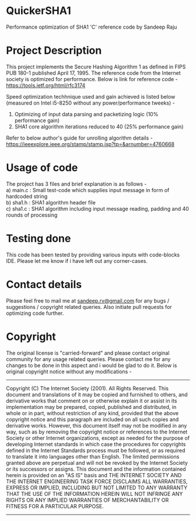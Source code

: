 # QuickerSHA1
Performance optimization of SHA1 'C' reference code by Sandeep Raju

# Project Description
This project implements the Secure Hashing Algorithm 1 as defined in FIPS PUB 180-1 published April 17, 1995.
The reference code from the Internet society is optimized for performance. Below is link for reference code -
https://tools.ietf.org/html/rfc3174

Speed optimization techhnique used and gain achieved is listed below (measured on Intel i5-8250 without any power/performance tweeks) -   
1) Optimizing of input data parsing and packetizing logic (10% performance gain)    
2) SHA1 core algorithm iterations reduced to 40 (25% performance gain)    

Refer to below author's guide for unrolling algorithm details -
https://ieeexplore.ieee.org/stamp/stamp.jsp?tp=&arnumber=4760668    
   

# Usage of code
The project has 3 files and brief explanation is as follows -   
a) main.c : Small test-code which supplies input message in form of hardcoded string    
b) sha1.h : SHA1 algorithm header file   
c) sha1.c : SHA1 algorithm including input message reading, padding and 40 rounds of processing  


# Testing done
This code has been tested by providing various inputs with code-blocks IDE.
Please let me know if i have left out any corner-cases.   


# Contact details
Please feel free to mail me at sandeep.rv@gmail.com for any bugs / suggestions / copyright related queries.
Also initiate pull requests for optimizing code further.


# Copyright
The original license is "carried-forward" and please contact original community for any usage related queries.
Please contact me for any changes to be done in this aspect and i would be glad to do it.
Below is original copyright notice without any modifications -

***************************************************************************************************************
 Copyright (C) The Internet Society (2001). All Rights Reserved.
 This document and translations of it may be copied and furnished to
 others, and derivative works that comment on or otherwise explain it
 or assist in its implementation may be prepared, copied, published
 and distributed, in whole or in part, without restriction of any
 kind, provided that the above copyright notice and this paragraph are
 included on all such copies and derivative works. However, this
 document itself may not be modified in any way, such as by removing
 the copyright notice or references to the Internet Society or other
 Internet organizations, except as needed for the purpose of
 developing Internet standards in which case the procedures for
 copyrights defined in the Internet Standards process must be
 followed, or as required to translate it into languages other than
 English.
 The limited permissions granted above are perpetual and will not be
 revoked by the Internet Society or its successors or assigns.
 This document and the information contained herein is provided on an
 "AS IS" basis and THE INTERNET SOCIETY AND THE INTERNET ENGINEERING
 TASK FORCE DISCLAIMS ALL WARRANTIES, EXPRESS OR IMPLIED, INCLUDING
 BUT NOT LIMITED TO ANY WARRANTY THAT THE USE OF THE INFORMATION
 HEREIN WILL NOT INFRINGE ANY RIGHTS OR ANY IMPLIED WARRANTIES OF
 MERCHANTABILITY OR FITNESS FOR A PARTICULAR PURPOSE.
******************************************************************************************************************
